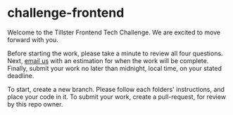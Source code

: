 # challenge-frontend

Welcome to the Tillster Frontend Tech Challenge.
We are excited to move forward with you.

Before starting the work, please take a minute to review all four questions.
Next, [email us](mailto:cbowers@tillster.com,salzayat@tillster.com) with an estimation for when the work will be complete.
Finally, submit your work no later than midnight, local time, on your stated deadline.

To start, create a new branch.
Please follow each folders' instructions, and place your code in it.
To submit your work, create a pull-request, for review by this repo owner.
